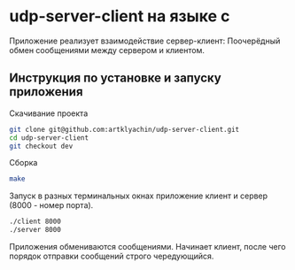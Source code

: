# udp-server-client на языке с

Приложение реализует взаимодействие сервер-клиент: Поочерёдный обмен сообщениями между сервером и клиентом. 

## Инструкция по установке и запуску приложения 

Скачивание проекта

```bash
git clone git@github.com:artklyachin/udp-server-client.git
cd udp-server-client
git checkout dev
```

Сборка
```bash
make
```
Запуск в разных терминальных окнах приложение клиент и сервер (8000 - номер порта).
``` bash
./client 8000
./server 8000
```
Приложения обмениваются сообщениями. Начинает клиент, после чего порядок отправки сообщений строго чередующийся.

